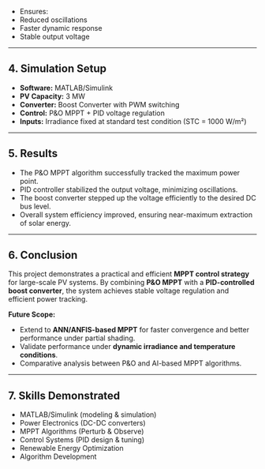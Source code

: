 - Ensures:
- Reduced oscillations
- Faster dynamic response
- Stable output voltage

---

## 4. Simulation Setup

- **Software:** MATLAB/Simulink
- **PV Capacity:** 3 MW
- **Converter:** Boost Converter with PWM switching
- **Control:** P\&O MPPT + PID voltage regulation
- **Inputs:** Irradiance fixed at standard test condition (STC = 1000 W/m²)

---

## 5. Results

- The P\&O MPPT algorithm successfully tracked the maximum power point.
- PID controller stabilized the output voltage, minimizing oscillations.
- The boost converter stepped up the voltage efficiently to the desired DC bus level.
- Overall system efficiency improved, ensuring near-maximum extraction of solar energy.

---

## 6. Conclusion

This project demonstrates a practical and efficient **MPPT control strategy** for large-scale PV systems. By combining **P\&O MPPT** with a **PID-controlled boost converter**, the system achieves stable voltage regulation and efficient power tracking.

**Future Scope:**
- Extend to **ANN/ANFIS-based MPPT** for faster convergence and better performance under partial shading.
- Validate performance under **dynamic irradiance and temperature conditions**.
- Comparative analysis between P\&O and AI-based MPPT algorithms.

---

## 7. Skills Demonstrated

- MATLAB/Simulink (modeling & simulation)
- Power Electronics (DC-DC converters)
- MPPT Algorithms (Perturb & Observe)
- Control Systems (PID design & tuning)
- Renewable Energy Optimization
- Algorithm Development
